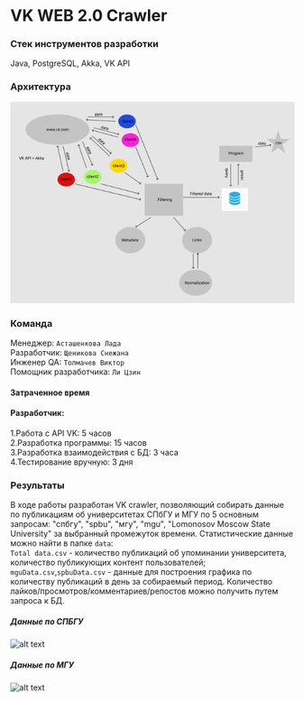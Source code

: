 # VK WEB 2.0 Crawler

### Стек инструментов разработки
Java, PostgreSQL, Akka, VK API

### Архитектура
![архитектура](info/architecture.png)

### Команда
Менеджер: ``Асташенкова Лада``  
Разработчик: ``Щеникова Снежана``  
Инженер QA: ``Толмачев Виктор``  
Помощник разработчика: ``Ли Цзин``

#### Затраченное время  
#### Разработчик:  
1.Работа с API VK: 
5 часов  
2.Разработка программы:
15 часов  
3.Разработка взаимодействия с БД:
3 часа  
4.Тестирование вручную:
3 дня

### Результаты
В ходе работы разработан VK crawler, позволяющий собирать данные по публикациям об университетах СПбГУ и МГУ по 
5 основным запросам: "спбгу", "spbu", "мгу", "mgu", "Lomonosov Moscow State University" за выбранный промежуток времени.
Статистические данные можно найти в папке ```data```:   
```Total data.csv``` -  количество  публикаций  об  упоминании университета, количество  публикующих  контент  пользователей;  
```mguData.csv```,```spbuData.csv``` - данные для построения графика по количеству публикаций в день за собираемый период.
Количество   лайков/просмотров/комментариев/репостов можно получить путем запроса к БД.  

##### Данные по СПБГУ
![alt text](data/spbuData.jpg)

##### Данные по МГУ
![alt text](data/mguData.jpg)
